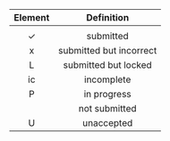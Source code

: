 | Element | Definition |
| :-----------: | :-----------: |
|||
|✓| submitted |
|x| submitted but incorrect |
|L| submitted but locked |
|ic| incomplete |
|P| in progress |
| | not submitted |
|U| unaccepted |
